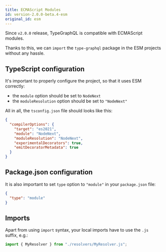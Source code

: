 ```yaml
---
title: ECMAScript Modules
id: version-2.0.0-beta.4-esm
original_id: esm
---
```


Since `v2.0.0` release, TypeGraphQL is compatible with ECMAScript modules.

Thanks to this, we can `import` the `type-graphql` package in the ESM projects without any hassle.

## TypeScript configuration

It's important to properly configure the project, so that it uses ESM correctly:

- the `module` option should be set to `NodeNext`
- the `moduleResolution` option should be set to `"NodeNext"`

All in all, the `tsconfig.json` file should looks like this:

```json title="tsconfig.json"
{
  "compilerOptions": {
    "target": "es2021",
    "module": "NodeNext",
    "moduleResolution": "NodeNext",
    "experimentalDecorators": true,
    "emitDecoratorMetadata": true
  }
}
```

## Package.json configuration

It is also important to set `type` option to `"module"` in your `package.json` file:

```json title="package.json"
{
  "type": "module"
}
```

## Imports

Apart from using `import` syntax, your local imports have to use the `.js` suffix, e.g.:

```ts
import { MyResolver } from "./resolvers/MyResolver.js";
```
